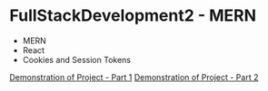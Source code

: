 # FullStackDevelopment2 - MERN

- MERN
- React
- Cookies and Session Tokens

[Demonstration of Project - Part 1](https://www.youtube.com/watch?v=Pj-TJ8C2pig)
[Demonstration of Project - Part 2](https://www.youtube.com/watch?v=OaDPS_i8axw)
